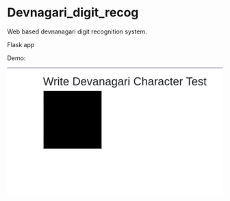 # Devnagari_digit_recog

Web based devnanagari digit recognition system. 

Flask app

Demo:

![alt text](https://github.com/pramod4040/Devanagari_digit_recog/blob/master/images/digit-go.gif?raw=true)

